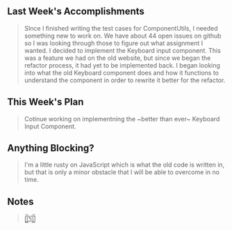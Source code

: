 ## Last Week's Accomplishments

> SInce I finished writing the test cases for ComponentUtils, I needed something new to work on. We have about 44 open issues on github so I was looking through those to figure out what assignment I wanted. I decided to implement the Keyboard input component. This was a feature we had on the old website, but since we began the refactor process, it had yet to be implemented back.  I began looking into what the old Keyboard component does and how it functions to understand the component in order to rewrite it better for the refactor.

## This Week's Plan

> Cotinue working on implementning the ~better than ever~ Keyboard Input Component. 

## Anything Blocking?

> I'm a little rusty on JavaScript which is what the old code is written in, but that is only a minor obstacle that I will be able to overcome in no time.

## Notes

>  [̲̅$̲̅(̲̅5̲̅)̲̅$̲̅]
